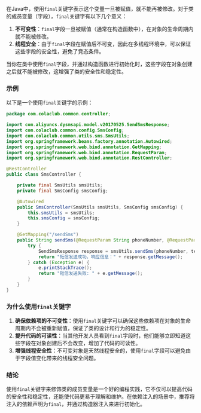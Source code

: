 在Java中，使用`final`关键字表示这个变量一旦被赋值，就不能再被修改。对于类的成员变量（字段），`final`关键字有以下几个意义：

1. **不可变性**：`final`字段一旦被赋值（通常在构造函数中），在对象的生命周期内就不能被修改。
2. **线程安全**：由于`final`字段在赋值后不可变，因此在多线程环境中，可以保证这些字段的安全性，避免了竞态条件。

当你在类中使用`final`字段，并通过构造函数进行初始化时，这些字段在对象创建之后就不能被修改，这增强了类的安全性和稳定性。

### 示例

以下是一个使用`final`关键字的示例：

```java
package com.colaclub.common.controller;

import com.aliyuncs.dysmsapi.model.v20170525.SendSmsResponse;
import com.colaclub.common.config.SmsConfig;
import com.colaclub.common.utils.sms.SmsUtils;
import org.springframework.beans.factory.annotation.Autowired;
import org.springframework.web.bind.annotation.GetMapping;
import org.springframework.web.bind.annotation.RequestParam;
import org.springframework.web.bind.annotation.RestController;

@RestController
public class SmsController {

    private final SmsUtils smsUtils;
    private final SmsConfig smsConfig;

    @Autowired
    public SmsController(SmsUtils smsUtils, SmsConfig smsConfig) {
        this.smsUtils = smsUtils;
        this.smsConfig = smsConfig;
    }

    @GetMapping("/sendSms")
    public String sendSms(@RequestParam String phoneNumber, @RequestParam String templateParam) {
        try {
            SendSmsResponse response = smsUtils.sendSms(phoneNumber, templateParam);
            return "短信发送成功，响应信息：" + response.getMessage();
        } catch (Exception e) {
            e.printStackTrace();
            return "短信发送失败: " + e.getMessage();
        }
    }
}
```

### 为什么使用`final`关键字

1. **确保依赖项的不可变性**：使用`final`关键字可以确保这些依赖项在对象的生命周期内不会被重新赋值，保证了类的设计和行为的稳定性。
2. **提升代码的可读性**：当其他开发人员看到`final`字段时，他们能够立即知道这些字段在对象创建后不会改变，增加了代码的可读性。
3. **增强线程安全性**：不可变对象是天然线程安全的，使用`final`字段可以避免由于字段值变化带来的线程安全问题。

### 结论

使用`final`关键字来修饰类的成员变量是一个好的编程实践，它不仅可以提高代码的安全性和稳定性，还能使代码更易于理解和维护。在依赖注入的场景中，推荐将注入的依赖声明为`final`，并通过构造器注入来进行初始化。